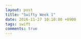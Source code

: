 ```yaml
---
layout: post
title: "Swifty Week 1"
date: 2016-11-27 10:10:00 +0900
tags: swift
comments: true
---
```

